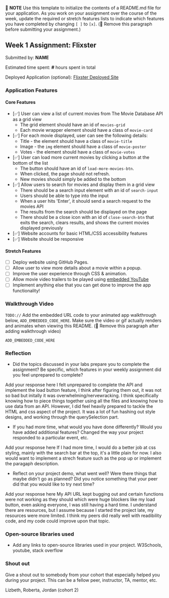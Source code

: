 📝 **NOTE** Use this template to initialize the contents of a README.md file for your application. As you work on your assignment over the course of the week, update the required or stretch features lists to indicate which features you have completed by changing `[ ]` to `[x]`. (🚫 Remove this paragraph before submitting your assignment.)

## Week 1 Assignment: Flixster

Submitted by: **NAME**

Estimated time spent: **#** hours spent in total

Deployed Application (optional): [Flixster Deployed Site](ADD_LINK_HERE)

### Application Features

#### Core Features

- [✅] User can view a list of current movies from The Movie Database API as a grid view
  - The grid element should have an id of `movies-grid`
  - Each movie wrapper element should have a class of `movie-card`
- [✅] For each movie displayed, user can see the following details:
  - Title - the element should have a class of `movie-title`
  - Image - the `img` element should have a class of `movie-poster`
  - Votes - the element should have a class of `movie-votes`
- [✅] User can load more current movies by clicking a button at the bottom of the list
  - The button should have an id of `load-more-movies-btn`.
  - When clicked, the page should not refresh.
  - New movies should simply be added to the bottom
- [✅] Allow users to search for movies and display them in a grid view
  - There should be a search input element with an id of `search-input`
  - Users should be able to type into the input
  - When a user hits 'Enter', it should send a search request to the movies API
  - The results from the search should be displayed on the page
  - There should be a close icon with an id of `close-search-btn` that exits the search, clears results, and shows the current movies displayed previously
- [✅] Website accounts for basic HTML/CSS accessibility features
- [✅] Website should be responsive

#### Stretch Features

- [ ] Deploy website using GitHub Pages.
- [ ] Allow user to view more details about a movie within a popup.
- [ ] Improve the user experience through CSS & animation.
- [ ] Allow movie video trailers to be played using [embedded YouTube](https://support.google.com/youtube/answer/171780?hl=en)
- [ ] Implement anything else that you can get done to improve the app functionality!

### Walkthrough Video

`TODO://` Add the embedded URL code to your animated app walkthrough below, `ADD_EMBEDDED_CODE_HERE`. Make sure the video or gif actually renders and animates when viewing this README. (🚫 Remove this paragraph after adding walkthrough video)

`ADD_EMBEDDED_CODE_HERE`

### Reflection

- Did the topics discussed in your labs prepare you to complete the assignment? Be specific, which features in your weekly assignment did you feel unprepared to complete?

Add your response here
I felt unprepared to complete the API and implement the load button feature, I think after figuring them out, it was not so bad but initally it was overwhelming/nervewracking. I think specifically knowing how to piece things together using all the files and knowing how to use data from an API. However, I did feel heavily prepared to tackle the HTML and css aspect of the project. It was a lot of fun hashing out style designs, and working through the querySelection part.

- If you had more time, what would you have done differently? Would you have added additional features? Changed the way your project responded to a particular event, etc.
  
Add your response here
If I had more time, I would do a better job at css styling, mainly with the search bar at the top, it's a little plain for now. I also would want to implement a strech feature such as the pop up or implement the paragaph description. 

- Reflect on your project demo, what went well? Were there things that maybe didn't go as planned? Did you notice something that your peer did that you would like to try next time?

Add your response here
My API URL kept bugging out and certain functions were not working as they should which were huge blockers like my load button, even asking everyone, I was still having a hard time. I understand there are resources, but I assume because I started the project late, my resources were more limited. I think my peers did really well with readibility code, and my code could improve upon that topic.

### Open-source libraries used

- Add any links to open-source libraries used in your project.
W3Schools, youtube, stack overflow 

### Shout out

Give a shout out to somebody from your cohort that especially helped you during your project. This can be a fellow peer, instructor, TA, mentor, etc.

Lizbeth, Roberta, Jordan (cohort 2)